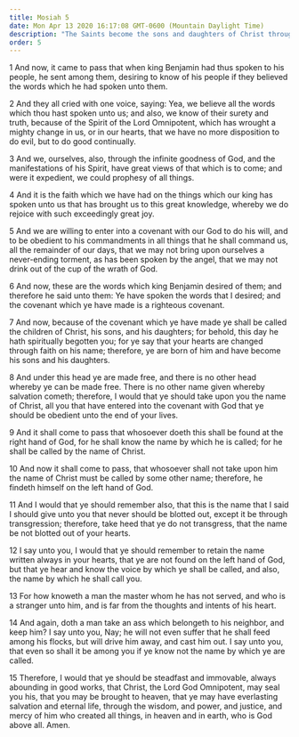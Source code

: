 ```yaml
---
title: Mosiah 5
date: Mon Apr 13 2020 16:17:08 GMT-0600 (Mountain Daylight Time)
description: "The Saints become the sons and daughters of Christ through faith—They are then called by the name of Christ—King Benjamin exhorts them to be steadfast and immovable in good works. About 124 B.C."
order: 5
---
```


1 And now, it came to pass that when king Benjamin had thus spoken to his people, he sent among them, desiring to know of his people if they believed the words which he had spoken unto them.

2 And they all cried with one voice, saying: Yea, we believe all the words which thou hast spoken unto us; and also, we know of their surety and truth, because of the Spirit of the Lord Omnipotent, which has wrought a mighty change in us, or in our hearts, that we have no more disposition to do evil, but to do good continually.

3 And we, ourselves, also, through the infinite goodness of God, and the manifestations of his Spirit, have great views of that which is to come; and were it expedient, we could prophesy of all things.

4 And it is the faith which we have had on the things which our king has spoken unto us that has brought us to this great knowledge, whereby we do rejoice with such exceedingly great joy.

5 And we are willing to enter into a covenant with our God to do his will, and to be obedient to his commandments in all things that he shall command us, all the remainder of our days, that we may not bring upon ourselves a never-ending torment, as has been spoken by the angel, that we may not drink out of the cup of the wrath of God.

6 And now, these are the words which king Benjamin desired of them; and therefore he said unto them: Ye have spoken the words that I desired; and the covenant which ye have made is a righteous covenant.

7 And now, because of the covenant which ye have made ye shall be called the children of Christ, his sons, and his daughters; for behold, this day he hath spiritually begotten you; for ye say that your hearts are changed through faith on his name; therefore, ye are born of him and have become his sons and his daughters.

8 And under this head ye are made free, and there is no other head whereby ye can be made free. There is no other name given whereby salvation cometh; therefore, I would that ye should take upon you the name of Christ, all you that have entered into the covenant with God that ye should be obedient unto the end of your lives.

9 And it shall come to pass that whosoever doeth this shall be found at the right hand of God, for he shall know the name by which he is called; for he shall be called by the name of Christ.

10 And now it shall come to pass, that whosoever shall not take upon him the name of Christ must be called by some other name; therefore, he findeth himself on the left hand of God.

11 And I would that ye should remember also, that this is the name that I said I should give unto you that never should be blotted out, except it be through transgression; therefore, take heed that ye do not transgress, that the name be not blotted out of your hearts.

12 I say unto you, I would that ye should remember to retain the name written always in your hearts, that ye are not found on the left hand of God, but that ye hear and know the voice by which ye shall be called, and also, the name by which he shall call you.

13 For how knoweth a man the master whom he has not served, and who is a stranger unto him, and is far from the thoughts and intents of his heart.

14 And again, doth a man take an ass which belongeth to his neighbor, and keep him? I say unto you, Nay; he will not even suffer that he shall feed among his flocks, but will drive him away, and cast him out. I say unto you, that even so shall it be among you if ye know not the name by which ye are called.

15 Therefore, I would that ye should be steadfast and immovable, always abounding in good works, that Christ, the Lord God Omnipotent, may seal you his, that you may be brought to heaven, that ye may have everlasting salvation and eternal life, through the wisdom, and power, and justice, and mercy of him who created all things, in heaven and in earth, who is God above all. Amen.
